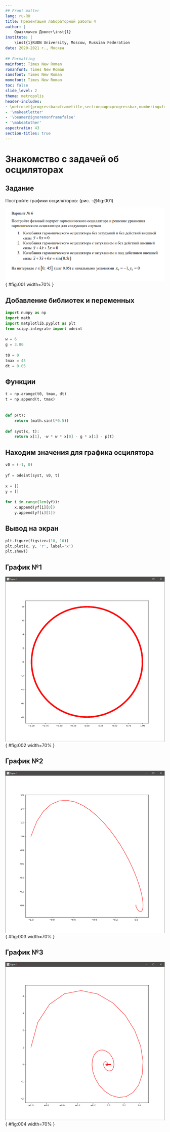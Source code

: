 ```yaml
---
## Front matter
lang: ru-RU
title: Презентация лабораторной работы 4
author: |
	Оразклычев Довлет\inst{1}
institute: |
	\inst{1}RUDN University, Moscow, Russian Federation
date: 2020-2021 г., Москва

## Formatting
mainfont: Times New Roman
romanfont: Times New Roman
sansfont: Times New Roman
monofont: Times New Roman
toc: false
slide_level: 2
theme: metropolis
header-includes:
- \metroset{progressbar=frametitle,sectionpage=progressbar,numbering=fraction}
- '\makeatletter'
- '\beamer@ignorenonframefalse'
- '\makeatother'
aspectratio: 43
section-titles: true
---
```


# Знакомство с задачей об осциляторах

## Задание

Постройте графики осциляторов: (рис. -@fig:001)

![Задание](image/1.png){ #fig:001 width=70% }



## Добавление библиотек и переменных

```Python
import numpy as np
import math
import matplotlib.pyplot as plt
from scipy.integrate import odeint

w = 6
g = 3.00

t0 = 0
tmax = 45
dt = 0.05
```

## Функции
```Python
t = np.arange(t0, tmax, dt)
t = np.append(t, tmax)


def p(t):
    return (math.sin(t*0.5))

def syst(x, t):
    return x[1], -w * w * x[0] - g * x[1] - p(t)
```
## Находим значения для графика осцилятора

```Python
v0 = (-1, 0)

yf = odeint(syst, v0, t)

x = []
y = []

for i in range(len(yf)):
    x.append(yf[i][0])
    y.append(yf[i][1])
```

## Вывод на экран
```Python
plt.figure(figsize=(10, 10))
plt.plot(x, y, 'r', label='x')
plt.show()
```
## График №1

![График №1](image/2.png){ #fig:002 width=70% }


## График №2

![График №2](image/3.png){ #fig:003 width=70% }


## График №3

![График №3](image/4.png){ #fig:004 width=70% }

